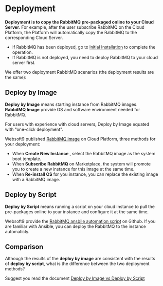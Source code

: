 # Deployment

**Deployment is to copy the RabbitMQ pre-packaged online to your Cloud Server**. For example, after the user subscribe RabbitMQ on the Cloud Platform, the Platform will automatically copy the RabbitMQ to the corresponding Cloud Server.

- If RabbitMQ has been deployed, go to [Initial Installation](/zh/stack-installation.md) to complete the operation.
- If RabbitMQ is not deployed, you need to deploy RabbitMQ to your cloud server first.

We offer two deployment RabbitMQ scenarios (the deployment results are the same):

## Deploy by Image

**Deploy by Image** means starting instance from RabbitMQ images. **RabbitMQ Image** provide OS and software environment needed for RabbitMQ.

For users with experience with cloud servers, Deploy by Image equated with "one-click deployment".

Websoft9 published [RabbitMQ image](https://apps.websoft9.com/activemq) on Cloud Platform, three methods for your deployment:

* When **Create New Instance** , select the RabbitMQ image as the system boot template.
* When **Subscribe RabbitMQ** on Marketplace, the system will promote you to create a new instance for this image at the same time.
* When **Re-install OS** for you instance, you can replace the existing image with a RabbitMQ image.

## Deploy by Script

**Deploy by Script** means running a script on your cloud instance to pull the pre-packages online to your instance and configure it at the same time.

Websoft9 provide the [RabbitMQ ansbile automation script](https://github.com/Websoft9/ansible-activemq) on Github. If you are familiar with Ansible, you can deploy the RabbitMQ to the instance automaticly.

## Comparison

Although the results of the **deploy by image** are consistent with the results of **deploy by script**, what is the difference between the two deployment methods?

Suggest you read the document [Deploy by Image vs Deploy by Script](https://support.websoft9.com/docs/faq/bz-product.html#deployment-comparison)